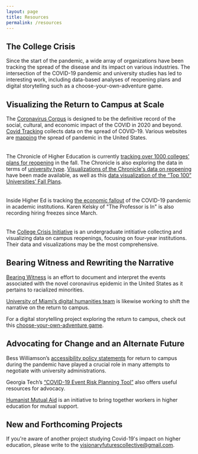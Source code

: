 ```yaml
---
layout: page
title: Resources
permalink: /resources
---
```

## The College Crisis

Since the start of the pandemic, a wide array of organizations have been tracking the spread of the disease and its impact on various industries. The intersection of the COVID-19 pandemic and university studies has led to interesting work, including data-based analyses of reopening plans and digital storytelling such as a choose-your-own-adventure game. 

## Visualizing the Return to Campus at Scale

The [Coronavirus Corpus](https://www.english-corpora.org/corona/help/corpus.asp) is designed to be the definitive record of the social, cultural, and economic impact of the COVID in 2020 and beyond. [Covid Tracking](https://covidtracking.com) collects data on the spread of COVID-19. Various websites are [mapping](https://www.covidexitstrategy.org/) the spread of pandemic in the United States.<br />  
<br /> 
The Chronicle of Higher Education is currently [tracking over 1000 colleges’ plans for reopening](https://www.chronicle.com/article/Here-s-a-List-of-Colleges-/248626?cid=wcontentgrid_hp_1b) in the fall. The Chronicle is also exploring the data in terms of [university type](https://www.chronicle.com/article/Has-Reopening-Become-a/248932?key=wYmokCnDzR4h9eFNudrs4vQzbZ_gy7CjCxh3pmwiEluXouthoZenLEP-Bm5huYHhQzlTQU0yRU1uV04tWE00bGVlOFAweXFnLW5STzMxNkR1S3dXTUE3Nkdsdw). [Visualizations of the Chronicle's data on reopening](https://philonedtech.com/visualizing-fall-2020-us-higher-education-plans/?utm_source=rss&utm_medium=rss&utm_campaign=visualizing-fall-2020-us-higher-education-plans) have been made available, as well as this [data visualization of the “Top 100” Universities’ Fall Plans](https://app.powerbi.com/view?r=eyJrIjoiZDRiMWQxODAtN2ZjMi00NGNlLWFjMDItYzhjN2JlZTI5ODBmIiwidCI6ImI4MmMxNGFhLTM1MWQtNGFkNC1hNGRiLTVlOGE5OGQ4NWM4OSIsImMiOjl9).<br />  
<br /> 
Inside Higher Ed is tracking [the economic fallout](https://www.insidehighered.com/news/2020/04/27/colleges-rev-cuts-pandemic-related-costs-keep-mounting#.Xqbt42OdgMI.email) of the COVID-19 pandemic in academic institutions. Karen Kelsky of "The Professor is In" is also recording hiring freezes since March.<br />  
<br /> 
The [College Crisis Initiative](https://collegecrisis.org/) is an undergraduate intitiative collecting and visualizing data on campus reopenings, focusing on four-year institutions. Their data and visualizations may be the most comprehensive.<br />  

## Bearing Witness and Rewriting the Narrative

[Bearing Witness](https://bearingwitness.github.io/) is an effort to document and interpret the events associated with the novel coronavirus epidemic in the United States as it pertains to racialized minorities.<br />   

[University of Miami’s digital humanities team](https://covid.dh.miami.edu/team/) is likewise working to shift the narrative on the return to campus.<br />  

For a digital storytelling project exploring the return to campus, check out this [choose-your-own-adventure game](https://caitkirby.com/downloads/Fall%202020.html).<br />  

## Advocating for Change and an Alternate Future

Bess Williamson’s [accessibility policy statements](https://sites.google.com/view/accesscampusalliance/home) for return to campus during the pandemic have played a crucial role in many attempts to negotiate with university administrations.<br />  

Georgia Tech’s [“COVID-19 Event Risk Planning Tool”](https://covid19risk.biosci.gatech.edu/) also offers useful resources for advocacy.<br />   

[Humanist Mutual Aid](https://humanistmutualaid.com/) is an initiative to bring together workers in higher education for mutual support.<br />  

## New and Forthcoming Projects

If you're aware of another project studying Covid-19's impact on higher education, please write to the visionaryfuturescollective@gmail.com.<br />  
